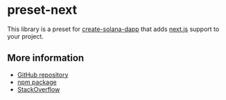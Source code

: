# preset-next

This library is a preset for [create-solana-dapp](https://npm.im/create-solana-dapp) that adds
[next.js](https://nextjs.org/) support to your project.

## More information

- [GitHub repository](https://github.com/solana-developers/create-solana-dapp)
- [npm package](https://npm.im/create-solana-dapp)
- [StackOverflow](https://solana.stackexchange.com/questions/tagged/create-solana-dapp)
